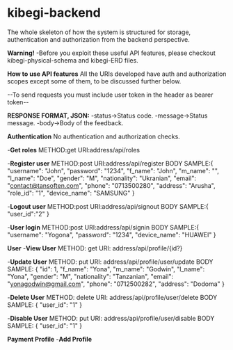 # kibegi-backend
The whole skeleton of how the system is structured for storage, authentication and authorization from the backend perspective.

**Warning!**
-Before you exploit these useful API features, please checkout kibegi-physical-schema and kibegi-ERD files. 

**How to use  API features**
All the URIs developed have auth and authorization scopes except some of them, to be discussed further below.

--To send requests you must include user token in the header as bearer token--

**RESPONSE FORMAT, JSON:**
-status->Status code.
-message->Status message.
-body->Body of the feedback.

**Authentication**
No authentication and authorization checks.

-**Get roles**
METHOD:get
URI:address/api/roles

-**Register user**
METHOD:post
URI:address/api/register
BODY SAMPLE:{
    "username": "John",
    "password": "1234",
    "f_name": "John",
    "m_name": "",
    "l_name": "Doe",
    "gender": "M",
    "nationality": "Ukranian",
    "email": "contact@tansoften.com",
    "phone": "0713500280",
    "address": "Arusha",
    "role_id": "1",
    "device_name": "SAMSUNG"
}

-**Logout user**
METHOD:post
URI:address/api/signout
BODY SAMPLE:{
    "user_id":"2"
}

-**User login**
METHOD:post
URI:address/api/signin
BODY SAMPLE:{
    "username": "Yogona",
    "password": "1234",
    "device_name": "HUAWEI"
}

**User**
-**View User**
METHOD: get
URI: address/api/profile/{id?}

-**Update User**
METHOD: put
URI: address/api/profile/user/update
BODY SAMPLE: {
    "id": 1,
    "f_name": "Yona",
    "m_name": "Godwin",
    "l_name": "Yona",
    "gender": "M",
    "nationality": "Tanzanian",
    "email": "yonagodwin@gmail.com",
    "phone": "0712500282",
    "address": "Dodoma"
}

-**Delete User**
METHOD: delete
URI: address/api/profile/user/delete
BODY SAMPLE: {
    "user_id": "1"
}

-**Disable User**
METHOD: put 
URI: address/api/profile/user/disable
BODY SAMPLE: {
    "user_id": "1"
}

**Payment Profile**
-**Add Profile**
